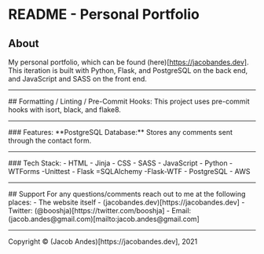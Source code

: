 # README - Personal Portfolio

## About

My personal portfolio, which can be found (here)[https://jacobandes.dev]. This iteration is built with Python, Flask, and PostgreSQL on the back end, and JavaScript and SASS on the front end.

<hr>
## Formatting / Linting / Pre-Commit Hooks:
This project uses pre-commit hooks with isort, black, and flake8.
<hr>
### Features:
**PostgreSQL Database:** Stores any comments sent through the contact form.
<hr>
### Tech Stack:
- HTML
  - Jinja
- CSS
  - SASS
- JavaScript
- Python
  -WTForms
  -Unittest
- Flask
  =SQLAlchemy
  -Flask-WTF
- PostgreSQL
- AWS
<hr>
## Support
For any questions/comments reach out to me at the following places:
- The website itself - (jacobandes.dev)[https://jacobandes.dev]
- Twitter: (@booshja)[https://twitter.com/booshja]
- Email: (jacob.andes@gmail.com)[mailto:jacob.andes@gmail.com]
<hr>
Copyright &#169; (Jacob Andes)[https://jacobandes.dev], 2021
